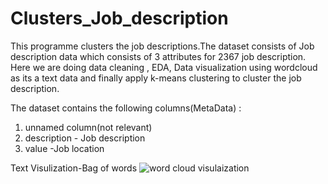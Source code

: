 # Clusters_Job_description
This programme clusters the job descriptions.The dataset consists of Job description data which consists of 3 attributes for 2367 job description. Here we are doing data cleaning , EDA, Data visualization using wordcloud as its a text data and finally apply k-means clustering to cluster the job description.

The dataset contains the following columns(MetaData) :
1) unnamed column(not relevant)
2) description - Job description
3) value -Job location

Text Visulization-Bag of words
![word cloud visulaization](https://user-images.githubusercontent.com/89747951/193011953-1efb08b0-3a76-4f82-a830-79506c6aefeb.png)
